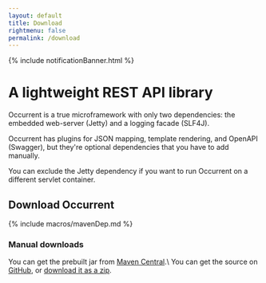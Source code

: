 ```yaml
---
layout: default
title: Download
rightmenu: false
permalink: /download
---
```


{% include notificationBanner.html %}

<h1 class="no-margin-top">A lightweight REST API library</h1>

Occurrent is a true microframework with only two dependencies:
the embedded web-server (Jetty) and a logging facade (SLF4J).

Occurrent has plugins for JSON mapping, template rendering, and OpenAPI (Swagger), but they're
optional dependencies that you have to add manually.

You can exclude the Jetty dependency if you want to run Occurrent on a different servlet container.

## Download Occurrent
{% include macros/mavenDep.md %}

### Manual downloads
You can get the prebuilt jar from [Maven Central](https://repo1.maven.org/maven2/io/occurrent/occurrent/).\\
You can get the source on [GitHub](https://github.com/johanhaleby/occurrent), or [download it as a zip](https://github.com/johanhaleby/occurrent/archive/master.zip).
